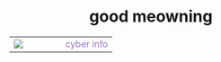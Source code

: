 <h1 align="center">good meowning</h1>

<div align="center">
	<table>
		<tr>
		<td style="width:50%;border-color:#FFF">
		<img src="https://i.redd.it/almmk6g0hxrb1.gif" />
		</td>
		<td style="width:50%;border-color:#FFF"
		im valerie :3 i do stuff sometimes and
		am volunteering for <b><a href="" style="text-decoration:none;color:#9d6fc1;">cyber info</a></b>
		</tr>
	</table>


<!--
**asterodae/asterodae** is a ✨ _special_ ✨ repository because its `README.md` (this file) appears on your GitHub profile.

Here are some ideas to get you started:

- 🔭 I’m currently working on ...
- 🌱 I’m currently learning ...
- 👯 I’m looking to collaborate on ...
- 🤔 I’m looking for help with ...
- 💬 Ask me about ...
- 📫 How to reach me: ...
- 😄 Pronouns: ...
- ⚡ Fun fact: ...
-->
